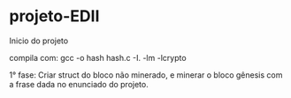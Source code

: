 # projeto-EDII


Inicio do projeto

compila com: gcc -o hash hash.c -I. -lm -lcrypto

1° fase: Criar struct do bloco não minerado, e minerar o bloco gênesis com a frase dada no enunciado do projeto.
